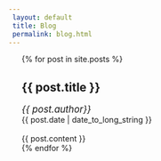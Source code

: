 ```yaml
---
 layout: default
 title: Blog
 permalink: blog.html
---
```


<ul>
{% for post in site.posts %}
  <article>
    <h2>
        {{ post.title }}
   </h2>
    <big><i> {{ post.author}} </i>
    </big> <br>
    <time datetime="{{ post.date | date: "%Y-%m-%d" }}">{{ post.date | date_to_long_string }}</time>
    <br><br>
    {{ post.content }}
  </article>
{% endfor %}
</ul>

<!-- <a class="twitter-timeline" href="https://twitter.com/ALPSLabStanford?ref_src=twsrc%5Etfw">Tweets by ALPSLabStanford</a> <script async src="https://platform.twitter.com/widgets.js" charset="utf-8"></script> -->

<!--<a class="twitter-timeline" data-width="600" data-theme="light" data-link-color="#2B7BB9" href="https://twitter.com/ALPSLabStanford?ref_src=twsrc%5Etfw">Tweets by ALPSLabStanford</a> <script async src="https://platform.twitter.com/widgets.js" charset="utf-8"></script>-->